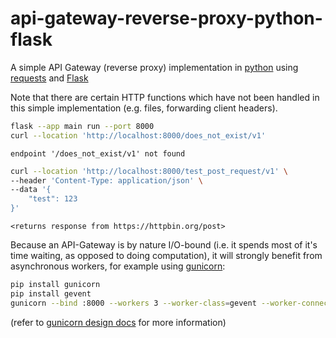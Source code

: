 # api-gateway-reverse-proxy-python-flask
A simple API Gateway (reverse proxy) implementation in [python](https://www.python.org) using [requests](https://github.com/psf/requests) and [Flask](https://github.com/pallets/flask)

Note that there are certain HTTP functions which have not been handled in this simple implementation (e.g. files, forwarding client headers). 

```bash
flask --app main run --port 8000
curl --location 'http://localhost:8000/does_not_exist/v1'
```
```
endpoint '/does_not_exist/v1' not found
```

```bash
curl --location 'http://localhost:8000/test_post_request/v1' \
--header 'Content-Type: application/json' \
--data '{
    "test": 123
}'
```

```
<returns response from https://httpbin.org/post>
```

Because an API-Gateway is by nature I/O-bound (i.e. it spends most of it's time waiting, as opposed to doing computation), it will strongly benefit from asynchronous workers, for example using [gunicorn](https://github.com/benoitc/gunicorn):

```bash
pip install gunicorn
pip install gevent
gunicorn --bind :8000 --workers 3 --worker-class=gevent --worker-connections=999 main:app
```

(refer to [gunicorn design docs](https://docs.gunicorn.org/en/stable/design.html) for more information)

